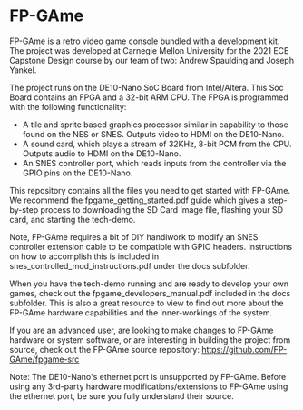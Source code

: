 # FP-GAme
FP-GAme is a retro video game console bundled with a development kit. The
project was developed at Carnegie Mellon University for the 2021 ECE Capstone
Design course by our team of two: Andrew Spaulding and Joseph Yankel.

The project runs on the DE10-Nano SoC Board from Intel/Altera. This Soc Board contains an FPGA and
a 32-bit ARM CPU. The FPGA is programmed with the following functionality:
* A tile and sprite based graphics processor similar in capability to those found on the NES or
SNES. Outputs video to HDMI on the DE10-Nano.
* A sound card, which plays a stream of 32KHz, 8-bit PCM from the CPU. Outputs audio to HDMI on the
DE10-Nano.
* An SNES controller port, which reads inputs from the controller via the GPIO pins on the
DE10-Nano.

This repository contains all the files you need to get started with FP-GAme. We recommend the
fpgame_getting_started.pdf guide which gives a step-by-step process to downloading the SD Card Image
file, flashing your SD card, and starting the tech-demo.

Note, FP-GAme requires a bit of DIY handiwork to modify an SNES controller extension cable to be
compatible with GPIO headers. Instructions on how to accomplish this is included in
snes_controlled_mod_instructions.pdf under the docs subfolder.

When you have the tech-demo running and are ready to develop your own games, check out the
fpgame_developers_manual.pdf included in the docs subfolder. This is also a great resource to view
to find out more about the FP-GAme hardware capabilities and the inner-workings of the system.

If you are an advanced user, are looking to make changes to FP-GAme hardware or system software, or
are interesting in building the project from source, check out the FP-GAme source repository:
https://github.com/FP-GAme/fpgame-src

Note:
The DE10-Nano's ethernet port is unsupported by FP-GAme. Before using any 3rd-party hardware
modifications/extensions to FP-GAme using the ethernet port, be sure you fully understand their
source.
